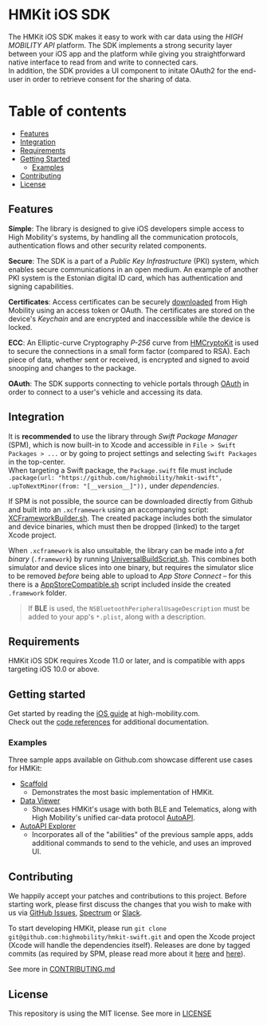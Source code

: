 # HMKit iOS SDK

The HMKit iOS SDK makes it easy to work with car data using the *HIGH MOBILITY API* platform. The SDK implements a strong security layer between your iOS app and the platform while giving you straightforward native interface to read from and write to connected cars.  
In addition, the SDK provides a UI component to initate OAuth2 for the end-user in order to retrieve consent for the sharing of data.

Table of contents
=================
<!--ts-->
   * [Features](#features)
   * [Integration](#integration)
   * [Requirements](#requirements)
   * [Getting Started](#getting-started)
      * [Examples](#examples)
   * [Contributing](#contributing)
   * [License](#license)
<!--te-->


## Features

**Simple**: The library is designed to give iOS developers simple access to High Mobility's systems, by handling all the communication protocols, authentication flows and other security related components.

**Secure**: The SDK is a part of a *Public Key Infrastructure* (PKI) system, which enables secure communications in an open medium. An example of another PKI system is the Estonian digital ID card, which has authentication and signing capabilities.

**Certificates**: Access certificates can be securely [downloaded](https://high-mobility.com/learn/documentation/mobile-sdks/ios/telematics/telematics/#download-ac) from High Mobility using an access token or OAuth. The certificates are stored on the device's *Keychain* and are encrypted and inaccessible while the device is locked.

**ECC**: An Elliptic-curve Cryptography *P-256* curve from [HMCryptoKit](https://github.com/highmobility/hmcryptokit-swift) is used to secure the connections in a small form factor (compared to RSA). Each piece of data, whether sent or received, is encrypted and signed to avoid snooping and changes to the package.

**OAuth**: The SDK supports connecting to vehicle portals through [OAuth](https://high-mobility.com/learn/documentation/mobile-sdks/ios/oauth/oauth/) in order to connect to a user's vehicle and accessing its data.


## Integration

It is **recommended** to use the library through *Swift Package Manager* (SPM), which is now built-in to Xcode and accessible in `File > Swift Packages > ...` or by going to project settings and selecting `Swift Packages` in the top-center.  
When targeting a Swift package, the `Package.swift` file must include `.package(url: "https://github.com/highmobility/hmkit-swift", .upToNextMinor(from: "[__version__]")),` under *dependencies*.
  

If SPM is not possible, the source can be downloaded directly from Github
and built into an `.xcframework` using an accompanying script: [XCFrameworkBuilder.sh](https://github.com/highmobility/hmkit-swift/tree/master/Scripts/XCFrameworkBuilder.sh). The created package includes both the simulator and device binaries, which must then be dropped (linked) to the target Xcode project.

When `.xcframework` is also unsuitable, the library can be made into a *fat binary* (`.framework`) by running [UniversalBuildScript.sh](https://github.com/highmobility/hmkit-swift/tree/master/Scripts/UniversalBuildScript.sh). This combines both simulator and device slices into one binary, but requires the simulator slice to be removed *before* being able to upload to *App Store Connect* – for this there is a [AppStoreCompatible.sh](https://github.com/highmobility/hmkit-swift/tree/master/Scripts/AppStoreCompatible.sh) script included inside the created `.framework` folder.


> If **BLE** is used, the `NSBluetoothPeripheralUsageDescription` must be added to your app's `*.plist`, along with a description.

## Requirements

HMKit iOS SDK requires Xcode 11.0 or later, and is compatible with apps targeting iOS 10.0 or above.


## Getting started

Get started by reading the [iOS guide](https://high-mobility.com/learn/tutorials/sdk/ios/) at high-mobility.com.  
Check out the [code references](https://high-mobility.com/learn/documentation/mobile-sdks/ios/local-device/local-device/) for additional documentation.

### Examples

Three sample apps available on Github.com showcase different use cases for HMKit:

- [Scaffold](https://github.com/highmobility/hm-ios-scaffold) 
  - Demonstrates the most basic implementation of HMKit.
- [Data Viewer](https://github.com/highmobility/hm-ios-data-viewer)
  - Showcases HMKit's usage with both BLE and Telematics, along with High Mobility's unified car-data protocol [AutoAPI](https://high-mobility.com/learn/tutorials/getting-started/auto-api-guide/).
- [AutoAPI Explorer](https://github.com/highmobility/hm-ios-auto-api-explorer)
  - Incorporates all of the "abilities" of the previous sample apps, adds additional commands to send to the vehicle, and uses an improved UI.


## Contributing

We happily accept your patches and contributions to this project. Before starting work, please first discuss the changes that you wish to make with us via [GitHub Issues](https://github.com/highmobility/hmkit-swift/issues), [Spectrum](https://spectrum.chat/high-mobility/) or [Slack](https://slack.high-mobility.com/).

To start developing HMKit, please run `git clone git@github.com:highmobility/hmkit-swift.git` and open the Xcode project (Xcode will handle the dependencies itself). Releases are done by tagged commits (as required by SPM, please read more about it [here](https://swift.org/getting-started/#using-the-package-manager) and [here](https://github.com/apple/swift-package-manager/tree/master/Documentation)).

See more in [CONTRIBUTING.md](https://github.com/highmobility/hmkit-swift/tree/master/CONTRIBUTING.md)


## License

This repository is using the MIT license. See more in [LICENSE](https://github.com/highmobility/hmkit-swift/blob/master/LICENSE)
